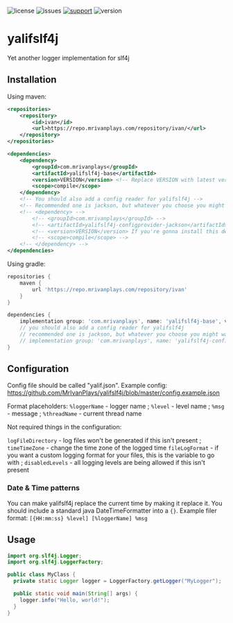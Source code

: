 ![license](https://img.shields.io/github/license/MrIvanPlays/yalifslf4j.svg?style=for-the-badge)
![issues](https://img.shields.io/github/issues/MrIvanPlays/yalifslf4j.svg?style=for-the-badge)
[![support](https://img.shields.io/discord/493674712334073878.svg?colorB=Blue&logo=discord&label=Support&style=for-the-badge)](https://mrivanplays.com/discord)
![version](https://img.shields.io/maven-metadata/v?color=blue&label=LATEST%20VERSION&metadataUrl=https%3A%2F%2Frepo.mrivanplays.com%2Frepository%2Fivan%2Fcom%2Fmrivanplays%2Fyalifslf4j-base%2Fmaven-metadata.xml&style=for-the-badge)
# yalifslf4j

Yet another logger implementation for slf4j

## Installation
Using maven:

```xml
<repositories>
    <repository>
        <id>ivan</id>
        <url>https://repo.mrivanplays.com/repository/ivan/</url>
    </repository>
</repositories>

<dependencies>
    <dependency>
        <groupId>com.mrivanplays</groupId>
        <artifactId>yalifslf4j-base</artifactId>
        <version>VERSION</version> <!-- Replace VERSION with latest version -->
        <scope>compile</scope>  
    </dependency>
    <!-- You should also add a config reader for yalifslf4j --> 
    <!-- Recommended one is jackson, but whatever you choose you might want to use it further in your application -->
    <!-- <dependency> -->
        <!-- <groupId>com.mrivanplays</groupId> -->
        <!-- <artifactId>yalifslf4j-configprovider-jackson</artifactId> -->
        <!-- <version>VERSION</version> If you're gonna install this dependency, replace VERSION with latest version -->
        <!-- <scope>compile</scope> -->
    <!-- </dependency> -->
</dependencies>
```

Using gradle:

```gradle
repositories {
    maven {
        url 'https://repo.mrivanplays.com/repository/ivan'
    }
}

dependencies {
    implementation group: 'com.mrivanplays', name: 'yalifslf4j-base', version: 'VERSION' // Replace VERSION with latest version
    // you should also add a config reader for yalifslf4j
    // recommended one is jackson, but whatever you choose you might want to use it further in your application 
    // implementation group: 'com.mrivanplays', name: 'yalifslf4j-configprovider-jackson', version: 'VERSION' // If you're gonna install this replace version with latest
}
```

## Configuration
Config file should be called "yalif.json".
Example config: https://github.com/MrIvanPlays/yalifslf4j/blob/master/config.example.json

Format placeholders: `%loggerName` - logger name ; `%level` - level name ; `%msg` - message ; `%threadName` - current thread name

Not required things in the configuration: 

`logFileDirectory` - log files won't be generated if this isn't present ; 
`timeTimeZone` - change the time zone of the logged time
`fileLogFormat` - if you want a custom logging format for your files, this is the variable to go with ;
`disabledLevels` - all logging levels are being allowed if this isn't present

### Date & Time patterns
You can make yalifslf4j replace the current time by making it replace it.
You should include a standard java DateTimeFormatter into a `{}`. 
Example filer format: `[{HH:mm:ss} %level] [%loggerName] %msg`


## Usage

```java
import org.slf4j.Logger;
import org.slf4j.LoggerFactory;

public class MyClass {
  private static Logger logger = LoggerFactory.getLogger("MyLogger");

  public static void main(String[] args) {
    logger.info("Hello, world!");
  }
}
```